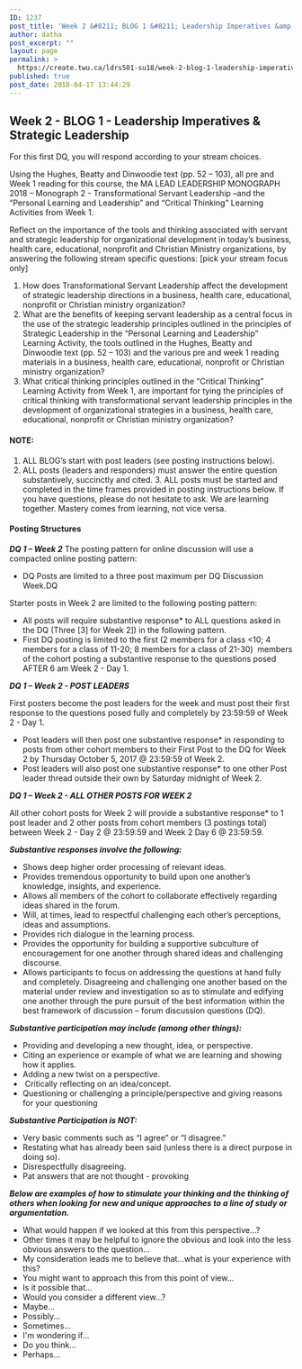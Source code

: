 ```yaml
---
ID: 1237
post_title: 'Week 2 &#8211; BLOG 1 &#8211; Leadership Imperatives &amp; Strategic Leadership'
author: datha
post_excerpt: ""
layout: page
permalink: >
  https://create.twu.ca/ldrs501-su18/week-2-blog-1-leadership-imperatives-strategic-leadership/
published: true
post_date: 2018-04-17 13:44:29
---
```

<h2>Week 2 - BLOG 1 - Leadership Imperatives &amp; Strategic Leadership</h2>
For this first DQ, you will respond according to your stream choices.

Using the Hughes, Beatty and Dinwoodie text (pp. 52 – 103), all pre and Week 1 reading for this course, the MA LEAD LEADERSHIP MONOGRAPH 2018 – Monograph 2 - Transformational Servant Leadership –and the “Personal Learning and Leadership” and “Critical Thinking” Learning Activities from Week 1.

Reflect on the importance of the tools and thinking associated with servant and strategic leadership for organizational development in today’s business, health care, educational, nonprofit and Christian Ministry organizations, by answering the following stream specific questions: [pick your stream focus only]
<ol>
 	<li>How does Transformational Servant Leadership affect the development of strategic leadership directions in a business, health care, educational, nonprofit or Christian ministry organization?</li>
 	<li>What are the benefits of keeping servant leadership as a central focus in the use of the strategic leadership principles outlined in the principles of Strategic Leadership in the “Personal Learning and Leadership” Learning Activity, the tools outlined in the Hughes, Beatty and Dinwoodie text (pp. 52 – 103) and the various pre and week 1 reading materials in a business, health care, educational, nonprofit or Christian ministry organization?</li>
 	<li>What critical thinking principles outlined in the “Critical Thinking” Learning Activity from Week 1, are important for tying the principles of critical thinking with transformational servant leadership principles in the development of organizational strategies in a business, health care, educational, nonprofit or Christian ministry organization?</li>
</ol>
<h4>NOTE:</h4>
<ol>
 	<li>ALL BLOG’s start with post leaders (see posting instructions below).</li>
 	<li>ALL posts (leaders and responders) must answer the entire question substantively, succinctly and cited.
3. ALL posts must be started and completed in the time frames provided in posting instructions below.
If you have questions, please do not hesitate to ask. We are learning together. Mastery comes from learning, not vice versa.</li>
</ol>
<h4>Posting Structures</h4>
<strong><em>DQ 1 – Week 2</em></strong>
The posting pattern for online discussion will use a compacted online posting pattern:
<ul>
 	<li>DQ Posts are limited to a three post maximum per DQ Discussion Week.DQ</li>
</ul>
Starter posts in Week 2 are limited to the following posting pattern:
<ul>
 	<li>All posts will require substantive response* to ALL questions asked in the DQ (Three [3] for Week 2]) in the following pattern.</li>
 	<li>First DQ posting is limited to the first (2 members for a class &lt;10; 4 members for a class of 11-20; 8 members for a class of 21-30)  members of the cohort posting a substantive response to the questions posed AFTER 6 am Week 2 - Day 1.</li>
</ul>
<em><strong>DQ 1 – Week 2 - POST LEADERS</strong></em>

First posters become the post leaders for the week and must post their first response to the questions posed fully and completely by 23:59:59 of Week 2 - Day 1.
<ul>
 	<li>Post leaders will then post one substantive response* in responding to posts from other cohort members to their First Post to the DQ for Week 2 by Thursday October 5, 2017 @ 23:59:59 of Week 2.</li>
 	<li>Post leaders will also post one substantive response* to one other Post leader thread outside their own by Saturday midnight of Week 2.</li>
</ul>
<em><strong>DQ 1 – Week 2 - ALL OTHER POSTS FOR WEEK 2</strong></em>

All other cohort posts for Week 2 will provide a substantive response* to 1 post leader and 2 other posts from cohort members (3 postings total) between Week 2 - Day 2 @ 23:59:59 and Week 2 Day 6 @ 23:59:59.

<em><strong>Substantive responses involve the following:</strong></em>
<ul>
 	<li>Shows deep higher order processing of relevant ideas.</li>
 	<li>Provides tremendous opportunity to build upon one another’s knowledge, insights, and experience.</li>
 	<li>Allows all members of the cohort to collaborate effectively regarding ideas shared in the forum.</li>
 	<li>Will, at times, lead to respectful challenging each other’s perceptions, ideas and assumptions.</li>
 	<li>Provides rich dialogue in the learning process.</li>
 	<li>Provides the opportunity for building a supportive subculture of encouragement for one another through shared ideas and challenging discourse.</li>
 	<li>Allows participants to focus on addressing the questions at hand fully and completely. Disagreeing and challenging one another based on the material under review and investigation so as to stimulate and edifying one another through the pure pursuit of the best information within the best framework of discussion – forum discussion questions (DQ).</li>
</ul>
<em><strong>Substantive participation may include (among other things):</strong></em>
<ul>
 	<li>Providing and developing a new thought, idea, or perspective.</li>
 	<li>Citing an experience or example of what we are learning and showing how it applies.</li>
 	<li>Adding a new twist on a perspective.</li>
 	<li> Critically reflecting on an idea/concept.</li>
 	<li>Questioning or challenging a principle/perspective and giving reasons for your questioning</li>
</ul>
<em><strong>Substantive Participation is NOT:</strong></em>
<ul>
 	<li>Very basic comments such as “I agree” or “I disagree.”</li>
 	<li>Restating what has already been said (unless there is a direct purpose in doing so).</li>
 	<li>Disrespectfully disagreeing.</li>
 	<li>Pat answers that are not thought - provoking</li>
</ul>
<em><strong>Below are examples of how to stimulate your thinking and the thinking of others when looking for new and unique approaches to a line of study or argumentation.</strong> </em>
<ul>
 	<li>What would happen if we looked at this from this perspective...?</li>
 	<li>Other times it may be helpful to ignore the obvious and look into the less obvious answers to the question...</li>
 	<li>My consideration leads me to believe that...what is your experience with this?</li>
 	<li>You might want to approach this from this point of view...</li>
 	<li>Is it possible that...</li>
 	<li>Would you consider a different view...?</li>
 	<li>Maybe...</li>
 	<li>Possibly...</li>
 	<li>Sometimes...</li>
 	<li>I'm wondering if...</li>
 	<li>Do you think...</li>
 	<li>Perhaps…</li>
</ul>